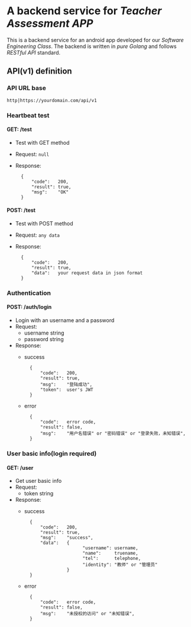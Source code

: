 # A backend service for *Teacher Assessment APP*
This is a backend service for an android app
developed for our *Software Engineering Class*.
The backend is written in *pure Golang* and
follows *RESTful API* standard.
## API(v1) definition
### API URL base
    http|https://yourdomain.com/api/v1
### Heartbeat test
#### GET: /test
* Test with GET method
* Request: `null`
* Response:

        {
            "code":   200,
            "result": true,
            "msg":    "OK"
        }
#### POST: /test
* Test with POST method
* Request: `any data`
* Response:

        {
            "code":   200,
            "result": true,
            "data":   your request data in json format
        }
### Authentication
#### POST: /auth/login
* Login with an username and a password
* Request:
    * username  string
    * password  string
* Response:
    * success

            {
                "code":   200,
                "result": true,
                "msg":    "登陆成功",
                "token":  user's JWT
            }
    * error

            {
                "code":   error code,
                "result": false,
                "msg":    "用户名错误" or "密码错误" or "登录失败，未知错误",
            }
### User basic info(login required)
#### GET: /user
* Get user basic info
* Request:
    * token string
* Response:
    * success

            {
                "code":   200,
                "result": true,
                "msg":    "success",
                "data":   {
                                "username": username,
                                "name":     truename,
                                "tel":      telephone,
                                "identity": "教师" or "管理员"
                          }
            }
    * error

            {
                "code":   error code,
                "result": false,
                "msg":    "未授权的访问" or "未知错误",
            }